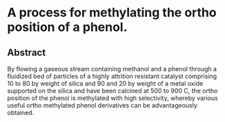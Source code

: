 # A process for methylating the ortho position of a phenol.

## Abstract
By flowing a gaseous stream containing methanol and a phenol through a fluidized bed of particles of a highly attrition resistant catalyst comprising 10 to 80 by weight of silica and 90 and 20 by weight of a metal oxide supported on the silica and have been calcined at 500 to 900 C, the ortho position of the phenol is methylated with high selectivity, whereby various useful ortho methylated phenol derivatives can be advantageously obtained.